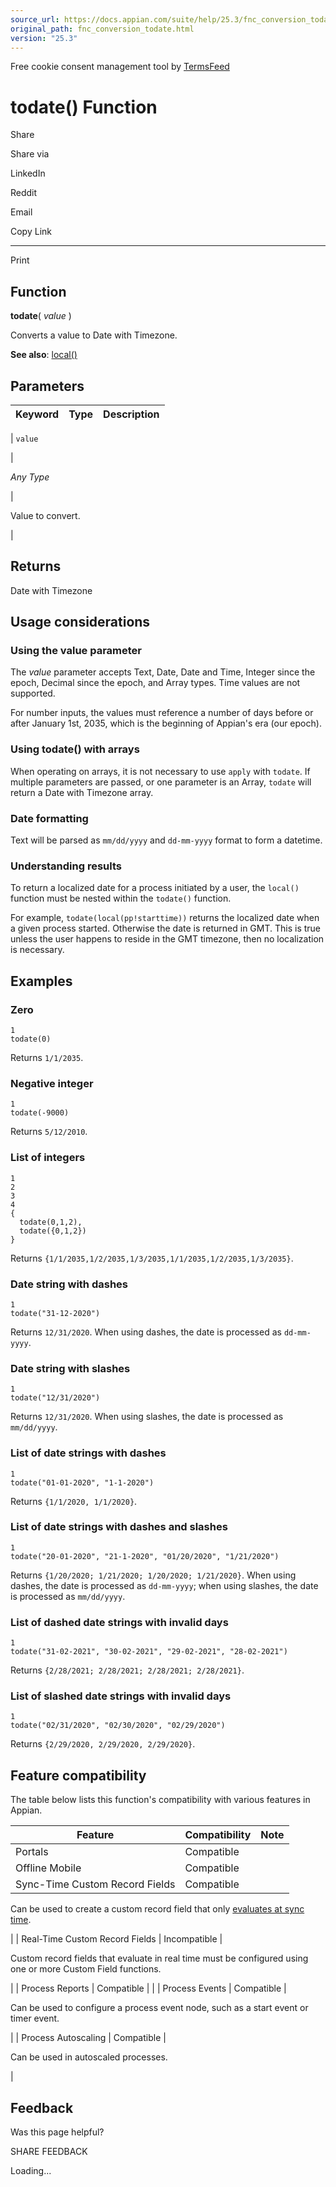 ```yaml
---
source_url: https://docs.appian.com/suite/help/25.3/fnc_conversion_todate.html
original_path: fnc_conversion_todate.html
version: "25.3"
---
```


Free cookie consent management tool by [TermsFeed](https://www.termsfeed.com/)

# todate() Function

Share

Share via

LinkedIn

Reddit

Email

Copy Link

* * *

Print

## Function

**todate**( _value_ )

Converts a value to Date with Timezone.

**See also**: [local()](fnc_date_and_time_local.html)

## Parameters

| Keyword | Type | Description |
| --- | --- | --- |
|
`value`

 |

_Any Type_

 |

Value to convert.

 |

## Returns

Date with Timezone

## Usage considerations

### Using the value parameter

The _value_ parameter accepts Text, Date, Date and Time, Integer since the epoch, Decimal since the epoch, and Array types. Time values are not supported.

For number inputs, the values must reference a number of days before or after January 1st, 2035, which is the beginning of Appian's era (our epoch).

### Using todate() with arrays

When operating on arrays, it is not necessary to use `apply` with `todate`. If multiple parameters are passed, or one parameter is an Array, `todate` will return a Date with Timezone array.

### Date formatting

Text will be parsed as `mm/dd/yyyy` and `dd-mm-yyyy` format to form a datetime.

### Understanding results

To return a localized date for a process initiated by a user, the `local()` function must be nested within the `todate()` function.

For example, `todate(local(pp!starttime))` returns the localized date when a given process started. Otherwise the date is returned in GMT. This is true unless the user happens to reside in the GMT timezone, then no localization is necessary.

## Examples

### Zero

```
1
todate(0)
```

Returns `1/1/2035`.

### Negative integer

```
1
todate(-9000)
```

Returns `5/12/2010`.

### List of integers

```
1
2
3
4
{
  todate(0,1,2),
  todate({0,1,2})
}
```

Returns `{1/1/2035,1/2/2035,1/3/2035,1/1/2035,1/2/2035,1/3/2035}`.

### Date string with dashes

```
1
todate("31-12-2020")
```

Returns `12/31/2020`. When using dashes, the date is processed as `dd-mm-yyyy`.

### Date string with slashes

```
1
todate("12/31/2020")
```

Returns `12/31/2020`. When using slashes, the date is processed as `mm/dd/yyyy`.

### List of date strings with dashes

```
1
todate("01-01-2020", "1-1-2020")
```

Returns `{1/1/2020, 1/1/2020}`.

### List of date strings with dashes and slashes

```
1
todate("20-01-2020", "21-1-2020", "01/20/2020", "1/21/2020")
```

Returns `{1/20/2020; 1/21/2020; 1/20/2020; 1/21/2020}`. When using dashes, the date is processed as `dd-mm-yyyy`; when using slashes, the date is processed as `mm/dd/yyyy`.

### List of dashed date strings with invalid days

```
1
todate("31-02-2021", "30-02-2021", "29-02-2021", "28-02-2021")
```

Returns `{2/28/2021; 2/28/2021; 2/28/2021; 2/28/2021}`.

### List of slashed date strings with invalid days

```
1
todate("02/31/2020", "02/30/2020", "02/29/2020")
```

Returns `{2/29/2020, 2/29/2020, 2/29/2020}`.

## Feature compatibility

The table below lists this function's compatibility with various features in Appian.

| Feature | Compatibility | Note |
| --- | --- | --- |
| Portals | Compatible |  |
| Offline Mobile | Compatible |  |
| Sync-Time Custom Record Fields | Compatible |
Can be used to create a custom record field that only [evaluates at sync time](custom-record-fields.html#prodlink-sync-time-evaluations).

 |
| Real-Time Custom Record Fields | Incompatible |

Custom record fields that evaluate in real time must be configured using one or more Custom Field functions.

 |
| Process Reports | Compatible |  |
| Process Events | Compatible |

Can be used to configure a process event node, such as a start event or timer event.

 |
| Process Autoscaling | Compatible |

Can be used in autoscaled processes.

 |

## Feedback

Was this page helpful?

SHARE FEEDBACK

Loading...